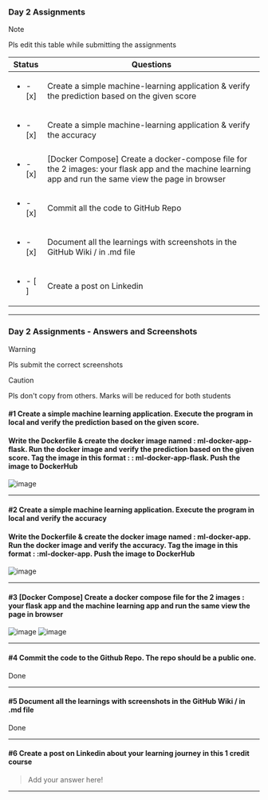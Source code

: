 ### Day 2 Assignments

> [!NOTE]
> Pls edit this table while submitting the assignments

| Status         | Questions     | 
|----------------|---------------|
| <ul><li>- [x] </li></ul> | Create a simple machine-learning application & verify the prediction based on the given score |
| <ul><li>- [x] </li></ul> | Create a simple machine-learning application & verify the accuracy |
| <ul><li>- [x] </li></ul> | [Docker Compose] Create a docker-compose file for the 2 images: your flask app and the machine learning app and run the same view the page in browser |
| <ul><li>- [x] </li></ul> | Commit all the code to GitHub Repo |
| <ul><li>- [x] </li></ul> | Document all the learnings with screenshots in the GitHub Wiki / in .md file |
| <ul><li>- [ ] </li></ul> | Create a post on Linkedin  |

***

### Day 2 Assignments - Answers and Screenshots

> [!WARNING]
> Pls submit the correct screenshots

> [!CAUTION]
> Pls don't copy from others. Marks will be reduced for both students

#### #1 Create a simple machine learning application. Execute the program in local and verify the prediction based on the given score. 
#### Write the Dockerfile & create the docker image named : ml-docker-app-flask. Run the docker image and verify the prediction based on the given score. Tag the image in this format : <dockerhub-username>: ml-docker-app-flask. Push the image to DockerHub	
![image](https://github.com/user-attachments/assets/a94cacad-287c-40d7-87de-25e1e72e8b16)


***

#### #2 Create a simple machine learning application. Execute the program in local and verify the accuracy
#### Write the Dockerfile & create the docker image named : ml-docker-app. Run the docker image and verify the accuracy. Tag the image in this format : <dockerhub-username>:ml-docker-app. Push the image to DockerHub
![image](https://github.com/user-attachments/assets/58063d2d-ce40-45b4-9d48-06f31e5a8e15)


***

#### #3 [Docker Compose] Create a docker compose file for the 2 images : your flask app and the machine learning app and run the same view the page in browser
![image](https://github.com/user-attachments/assets/9b3c8c2f-6f19-4099-a2ee-f5e54ba32a99)
![image](https://github.com/user-attachments/assets/59083faa-2ec3-4334-8f89-0b007dc1e924)



***

#### #4 Commit the code to the Github Repo. The repo should be a public one. 
Done

***

#### #5 Document all the learnings with screenshots in the GitHub Wiki / in .md file
Done

***

#### #6 Create a post on Linkedin about your learning journey in this 1 credit course
> Add your answer here!

***
